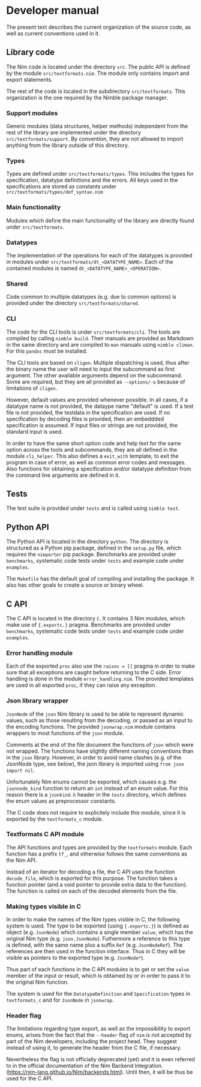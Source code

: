 # Developer manual

The present text describes the current organization of the source code,
as well as current conventions used in it.

## Library code

The Nim code is located under the directory `src`. The public API
is defined by the module `src/textformats.nim`. The module only contains
import and export statements.

The rest of the code is located
in the subdirectory `src/textformats`. This organization is the one
required by the Nimble package manager.

### Support modules

Generic modules (data structures, helper methods) independent from
the rest of the library are implemented under the directory
``src/textformats/support``. By convention, they are not allowed
to import anything from the library outside of this directory.

### Types

Types are defined under ``src/textformats/types``. This includes
the types for specification, datatype definitions and the errors.
All keys used in the specifications are stored as constants
under ``src/textformats/types/def_syntax.nim``

### Main functionality

Modules which define the main functionality of the library are directly
found under ``src/textformats``.

### Datatypes

The implementation of the operations for each of the datatypes
is provided in modules under `src/textformats/dt_<DATATYPE_NAME>`.
Each of the contained modules is named `dt_<DATATYPE_NAME>_<OPERATION>`.

### Shared

Code common to multiple datatypes (e.g. due to common options)
is provided under the directory `src/textformats/shared`.

### CLI

The code for the CLI tools is under `src/textformats/cli`. The tools
are compiled by calling `nimble build`. Their manuals
are provided as Markdown in the same directory and are compiled to
`man` manuals using `nimble climan`. For this `pandoc` must be installed.

The CLI tools are based on `cligen`. Multiple dispatching is used, thus
after the binary name the user will need to input the subcommand as first
argument. The other available arguments depend on the subcommand. Some
are required, but they are all provided as ``--options/-o`` because of
limitations of `cligen`.

However, default values are provided whenever possible.
In all cases, if a datatype name is not provided, the dataype name
"default" is used. If a test file is not provided, the testdata in the
specification are used. If no specification by decoding files
is provided, then an embeddded specification is assumed. If input
files or strings are not provided, the standard input is used.

In order to have the same short option code and help text for the same option
across the tools and subcommands, they are all defined in the module
``cli_helper``. This also defines a ``exit_with`` template, to exit
the program in case of error, as well as common error codes and messages.
Also functions for obtaining a specification and/or datatype definition
from the command line arguments are defined in it.

## Tests

The test suite is provided under ``tests`` and is called using ``nimble test``.

## Python API

The Python API is located in the directory `python`. The directory is structured
as a Python pip package, defined in the `setup.py` file, which requires
the `nimporter` pip package.
Benchmarks are provided under `benchmarks`, systematic code tests under
`tests` and example code under `examples`.

The `Makefile` has the default goal of compiling and installing the package.
It also has other goals to create a source or binary wheel.

## C API

The C API is located in the directory `C`.
It contains 3 Nim modules, which make use of `{.exportc.}` pragma.
Benchmarks are provided under `benchmarks`, systematic code tests under
`tests` and example code under `examples`.

### Error handling module

Each of the exported `proc` also use the `raises = []` pragma in order
to make sure that all exceptions are caught before returning to the C side.
Error handling is done in the module `error_handling.nim`. The provided
templates are used in all exported `proc`, if they can raise any exception.

### Json library wrapper

`JsonNode` of the `json` Nim library is used to be able to represent dynamic
values, such as those resulting from the decoding, or passed as an input to the
encoding functions.  The provided `jsonwrap.nim` module contains wrappers to
most functions of the `json` module.

Comments at the end of the file document the functions of `json` which
were not wrapped. The functions have slightly different naming conventions than
in the `json` library. However, in order to avoid name clashes (e.g. of the
JsonNode type, see below), the json library is imported using
`from json import nil`.

Unfortunately Nim enums cannot be exported, which causes e.g. the
`jsonnode_kind` function to return an `int` instead of an enum value.
For this reason there is a `jsonkind.h` header in the `tests` directory,
which defines the enum values as preprocessor constants.

The C code does not require to explicitely include this module, since
it is exported by the `textformats_c` module.

### Textformats C API module

The API functions and types are provided by the `textformats` module.
Each function has a prefix `tf_`, and otherwise follows the same conventions
as the Nim API.

Instead of an iterator for decoding a file, the C API uses the
function `decode_file`, which is exported for this purpose.
The function takes a function pointer (and a void pointer to provide extra data
to the function). The function is called on each of the decoded elements
from the file.

### Making types visible in C

In order to make the names of the Nim types visible in C,
the following system is used. The type to be exported (using `{.exportc.}`)
is defined as object (e.g. `JsonNode`) which contains a single member
`value`, which has the original Nim type (e.g. `json.JsonNode`).
Futhermore a reference to this type is defined, with the same name plus a
 suffix `Ref` (e.g. `JsonNodeRef`). The references are then used
in the function interface. Thus in C they will be visible as pointers
to the exported type (e.g. `JsonNode*`).

Thus part of each functions in the C API modules is to get or set the `value`
member of the input or result, which is obtained by or in order to pass it to
the original Nim function.

The system is used for the `DatatypeDefinition` and `Specification` types
in `textformats_c` and for `JsonNode` in `jsonwrap`.

### Header flag

The limitations regarding type export, as well as the impossibility to export
enums, arises from the fact that the ``--header`` flag of ``nim`` is not
accepted by part of the Nim developers, including the project head. They
suggest instead of using it, to generate the header from the C file, if
necessary.

Nevertheless the flag is not officially deprecated (yet) and it is
even referred to in the official documentation of the Nim Backend Integration.
(https://nim-lang.github.io/Nim/backends.html).
Until then, it will be thus be used for the C API.
